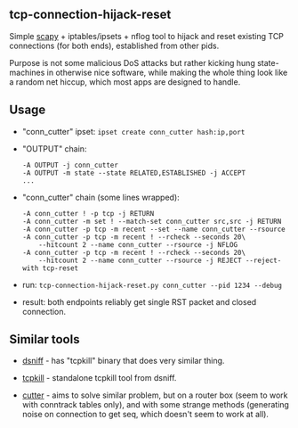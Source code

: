tcp-connection-hijack-reset
--------------------

Simple [scapy](http://www.secdev.org/projects/scapy/) + iptables/ipsets + nflog
tool to hijack and reset existing TCP connections (for both ends), established
from other pids.

Purpose is not some malicious DoS attacks but rather kicking hung state-machines
in otherwise nice software, while making the whole thing look like a random net
hiccup, which most apps are designed to handle.


Usage
--------------------

- "conn_cutter" ipset: `ipset create conn_cutter hash:ip,port`

- "OUTPUT" chain:

	```
	-A OUTPUT -j conn_cutter
	-A OUTPUT -m state --state RELATED,ESTABLISHED -j ACCEPT
	...
	```

- "conn_cutter" chain (some lines wrapped):

	```
	-A conn_cutter ! -p tcp -j RETURN
	-A conn_cutter -m set ! --match-set conn_cutter src,src -j RETURN
	-A conn_cutter -p tcp -m recent --set --name conn_cutter --rsource
	-A conn_cutter -p tcp -m recent ! --rcheck --seconds 20\
		--hitcount 2 --name conn_cutter --rsource -j NFLOG
	-A conn_cutter -p tcp -m recent ! --rcheck --seconds 20\
		--hitcount 2 --name conn_cutter --rsource -j REJECT --reject-with tcp-reset
	```

- run: `tcp-connection-hijack-reset.py conn_cutter --pid 1234 --debug`

- result: both endpoints reliably get single RST packet and closed connection.


Similar tools
--------------------

- [dsniff](http://www.monkey.org/~dugsong/dsniff/) - has "tcpkill" binary that
	does very similar thing.

- [tcpkill](https://github.com/chartbeat/tcpkill) - standalone tcpkill tool from
	dsniff.

- [cutter](http://www.digitage.co.uk/digitage/software/cutter) - aims to solve
	similar problem, but on a router box (seem to work with conntrack tables
	only), and with some strange methods (generating noise on connection to get
	seq, which doesn't seem to work at all).
